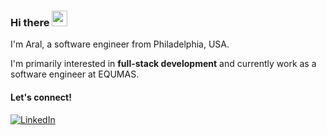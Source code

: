 ### Hi there <img src="https://emojis.slackmojis.com/emojis/images/1536351075/4594/blob-wave.gif" width="25"/>

I'm Aral, a software engineer from Philadelphia, USA.

I'm primarily interested in **full-stack development** and currently work as a software engineer at EQUMAS.

#### Let's connect!
[<img alt="LinkedIn" src="https://img.shields.io/badge/LinkedIn-%230E76A8.svg?&style=for-the-badge&logo=LinkedIn&logoColor=white" />](https://linkedin.com/in/aralsen)

<!--
**aralsen/aralsen** is a ✨ _special_ ✨ repository because its `README.md` (this file) appears on your GitHub profile.

Here are some ideas to get you started:

- 🔭 I’m currently working on ...
- 🌱 I’m currently learning ...
- 👯 I’m looking to collaborate on ...
- 🤔 I’m looking for help with ...
- 💬 Ask me about ...
- 📫 How to reach me: ...
- 😄 Pronouns: ...
- ⚡ Fun fact: ...
-->
